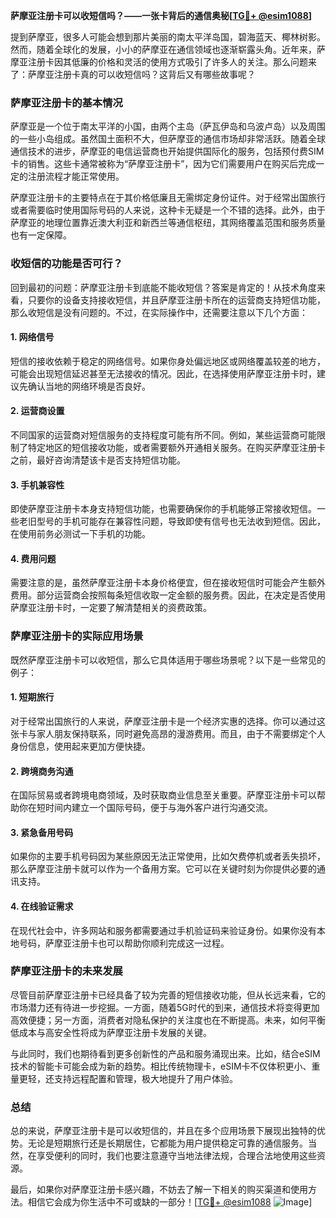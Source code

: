 **萨摩亚注册卡可以收短信吗？——一张卡背后的通信奥秘[[TG💪+ @esim1088](https://t.me/s/esim1088)]**

提到萨摩亚，很多人可能会想到那片美丽的南太平洋岛国，碧海蓝天、椰林树影。然而，随着全球化的发展，小小的萨摩亚在通信领域也逐渐崭露头角。近年来，萨摩亚注册卡因其低廉的价格和灵活的使用方式吸引了许多人的关注。那么问题来了：萨摩亚注册卡真的可以收短信吗？这背后又有哪些故事呢？

### 萨摩亚注册卡的基本情况

萨摩亚是一个位于南太平洋的小国，由两个主岛（萨瓦伊岛和乌波卢岛）以及周围的一些小岛组成。虽然国土面积不大，但萨摩亚的通信市场却非常活跃。随着全球通信技术的进步，萨摩亚的电信运营商也开始提供国际化的服务，包括预付费SIM卡的销售。这些卡通常被称为“萨摩亚注册卡”，因为它们需要用户在购买后完成一定的注册流程才能正常使用。

萨摩亚注册卡的主要特点在于其价格低廉且无需绑定身份证件。对于经常出国旅行或者需要临时使用国际号码的人来说，这种卡无疑是一个不错的选择。此外，由于萨摩亚的地理位置靠近澳大利亚和新西兰等通信枢纽，其网络覆盖范围和服务质量也有一定保障。

### 收短信的功能是否可行？

回到最初的问题：萨摩亚注册卡到底能不能收短信？答案是肯定的！从技术角度来看，只要你的设备支持接收短信，并且萨摩亚注册卡所在的运营商支持短信功能，那么收短信是没有问题的。不过，在实际操作中，还需要注意以下几个方面：

#### 1. **网络信号**
   短信的接收依赖于稳定的网络信号。如果你身处偏远地区或网络覆盖较差的地方，可能会出现短信延迟甚至无法接收的情况。因此，在选择使用萨摩亚注册卡时，建议先确认当地的网络环境是否良好。

#### 2. **运营商设置**
   不同国家的运营商对短信服务的支持程度可能有所不同。例如，某些运营商可能限制了特定地区的短信接收功能，或者需要额外开通相关服务。在购买萨摩亚注册卡之前，最好咨询清楚该卡是否支持短信功能。

#### 3. **手机兼容性**
   即使萨摩亚注册卡本身支持短信功能，也需要确保你的手机能够正常接收短信。一些老旧型号的手机可能存在兼容性问题，导致即使有信号也无法收到短信。因此，在使用前务必测试一下手机的功能。

#### 4. **费用问题**
   需要注意的是，虽然萨摩亚注册卡本身价格便宜，但在接收短信时可能会产生额外费用。部分运营商会按照每条短信收取一定金额的服务费。因此，在决定是否使用萨摩亚注册卡时，一定要了解清楚相关的资费政策。

### 萨摩亚注册卡的实际应用场景

既然萨摩亚注册卡可以收短信，那么它具体适用于哪些场景呢？以下是一些常见的例子：

#### 1. **短期旅行**
   对于经常出国旅行的人来说，萨摩亚注册卡是一个经济实惠的选择。你可以通过这张卡与家人朋友保持联系，同时避免高昂的漫游费用。而且，由于不需要绑定个人身份信息，使用起来更加方便快捷。

#### 2. **跨境商务沟通**
   在国际贸易或者跨境电商领域，及时获取商业信息至关重要。萨摩亚注册卡可以帮助你在短时间内建立一个国际号码，便于与海外客户进行沟通交流。

#### 3. **紧急备用号码**
   如果你的主要手机号码因为某些原因无法正常使用，比如欠费停机或者丢失损坏，那么萨摩亚注册卡就可以作为一个备用方案。它可以在关键时刻为你提供必要的通讯支持。

#### 4. **在线验证需求**
   在现代社会中，许多网站和服务都需要通过手机验证码来验证身份。如果你没有本地号码，萨摩亚注册卡也可以帮助你顺利完成这一过程。

### 萨摩亚注册卡的未来发展

尽管目前萨摩亚注册卡已经具备了较为完善的短信接收功能，但从长远来看，它的市场潜力还有待进一步挖掘。一方面，随着5G时代的到来，通信技术将变得更加高效便捷；另一方面，消费者对隐私保护的关注度也在不断提高。未来，如何平衡低成本与高安全性将成为萨摩亚注册卡发展的关键。

与此同时，我们也期待看到更多创新性的产品和服务涌现出来。比如，结合eSIM技术的智能卡可能会成为新的趋势。相比传统物理卡，eSIM卡不仅体积更小、重量更轻，还支持远程配置和管理，极大地提升了用户体验。

### 总结

总的来说，萨摩亚注册卡是可以收短信的，并且在多个应用场景下展现出独特的优势。无论是短期旅行还是长期居住，它都能为用户提供稳定可靠的通信服务。当然，在享受便利的同时，我们也要注意遵守当地法律法规，合理合法地使用这些资源。

最后，如果你对萨摩亚注册卡感兴趣，不妨去了解一下相关的购买渠道和使用方法。相信它会成为你生活中不可或缺的一部分！[[TG💪+ @esim1088](https://t.me/s/esim1088) ![Image](https://i.postimg.cc/4NQfJmqS/Snipaste-2025-05-13-00-14-12.png)]